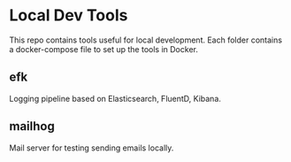 # Local Dev Tools

This repo contains tools useful for local development.  Each folder contains a docker-compose file to set up the tools in Docker.

## efk
Logging pipeline based on Elasticsearch, FluentD, Kibana.

## mailhog
Mail server for testing sending emails locally.
